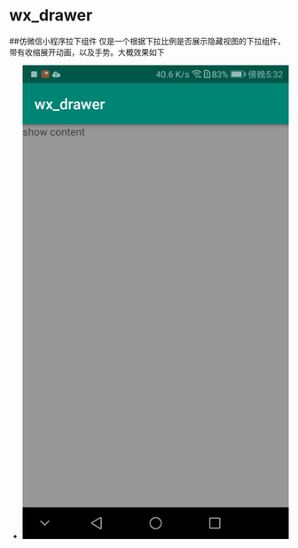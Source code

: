 # wx_drawer
##仿微信小程序拉下组件
仅是一个根据下拉比例是否展示隐藏视图的下拉组件，带有收缩展开动画，以及手势。大概效果如下
- ![](https://github.com/collinWong/wx_drawer/blob/master/1563442819594.gif)
